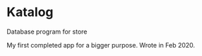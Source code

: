 # Katalog
Database program for store

My first completed app for a bigger purpose. Wrote in Feb 2020.
